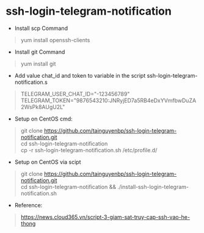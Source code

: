# ssh-login-telegram-notification
* Install scp Command<br>
> yum install openssh-clients<br>
* Install git Command<br>
> yum install git<br>
* Add value chat_id and token to variable in the script ssh-login-telegram-notification.s<br>
> TELEGRAM_USER_CHAT_ID="-123456789"
> TELEGRAM_TOKEN="9876543210:JNRyjED7a5RB4eDxYVmfbwDuZA2WsPk8AUgU2L"
* Setup on CentOS cmd:<br>
> git clone https://github.com/tainguyenbp/ssh-login-telegram-notification.git<br>
> cd ssh-login-telegram-notification<br>
> cp -r ssh-login-telegram-notification.sh /etc/profile.d/<br>
* Setup on CentOS via scipt<br>
> git clone https://github.com/tainguyenbp/ssh-login-telegram-notification.git<br>
> cd ssh-login-telegram-notification && ./install-ssh-login-telegram-notification.sh<br>
* Reference:<br>
> https://news.cloud365.vn/script-3-giam-sat-truy-cap-ssh-vao-he-thong


